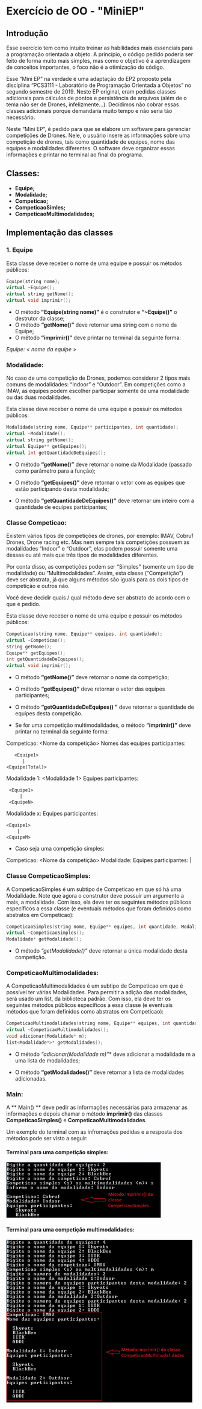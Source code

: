 # Exercício de OO - "MiniEP"

## Introdução

Esse exercício tem como intuito treinar as habilidades mais essenciais para a programação orientada a objeto. A princípio, o código pedido poderia ser feito de forma muito mais simples, mas como o objetivo é a aprendizagem de conceitos importantes, o foco não é a otimização do código.

Esse “Mini EP” na verdade é uma adaptação do EP2 proposto pela disciplina “PCS3111 - Laboratório de Programação Orientada a Objetos” no segundo semestre de 2019. Neste EP original, eram pedidas classes adicionais para cálculos de pontos e persistência de arquivos (além de o tema não ser de Drones, infelizmente...). Decidimos não cobrar essas classes adicionais porque demandaria muito tempo e não seria tão necessário. 

Neste “Mini EP”, é pedido para que se elabore um software para gerenciar competições de Drones. Nele, o usuário insere as informações sobre uma competição de drones, tais como quantidade de equipes, nome das equipes e modalidades diferentes. O software deve organizar essas informações e printar no terminal ao final do programa.

## Classes:

* **Equipe;**
* **Modalidade;**
* **Competicao;**
* **CompeticaoSimles;**
* **CompeticaoMultimodalidades;**

## Implementação das classes

### 1. Equipe

Esta classe deve receber o nome de uma equipe e possuir os métodos públicos:

```c++
Equipe(string nome);
virtual ~Equipe();
virtual string getNome();
virtual void imprimir();
```

* O método **"Equipe(string nome)"** é o construtor e **“~Equipe()”** o destrutor da classe;
* O método **“getNome()”** deve retornar uma string com o nome da Equipe;
* O método **“imprimir()”** deve printar no terminal da seguinte forma:

*Equipe: < nome da equipe >*

### Modalidade:

No caso de uma competição de Drones, podemos considerar 2 tipos mais comuns de modalidades: “Indoor” e “Outdoor”. Em competições como a IMAV, as equipes podem escolher participar somente de uma modalidade ou das duas modalidades.

Esta classe deve receber o nome de uma equipe e possuir os métodos públicos:

```c++
Modalidade(string nome, Equipe** participantes, int quantidade);
virtual ~Modalidade();
virtual string getNome();
virtual Equipe** getEquipes();
virtual int getQuantidadeDeEquipes();
```

* O método **“getNome()”** deve retornar o nome da Modalidade (passado como parâmetro para a função);

* O método **“getEquipes()”** deve retornar o vetor com as equipes que estão participando desta modalidade;

* O método **“getQuantidadeDeEquipes()”** deve retornar um inteiro com a quantidade de equipes participantes;

### Classe Competicao:

Existem vários tipos de competições de drones, por exemplo: IMAV, Cobruf Drones, Drone racing etc. Mas nem sempre tais competições possuem as modalidades “Indoor” e “Outdoor”, elas podem possuir somente uma dessas ou até mais que três tipos de modalidades diferentes.

Por conta disso, as competições podem ser “Simples” (somente um tipo de modalidade) ou “Multimodalidades”. Assim, esta classe (“Competição”) deve ser abstrata, já que alguns métodos são iguais para os dois tipos de competição e outros não.

Você deve decidir quais / qual método deve ser abstrato de acordo com o que é pedido.

Esta classe deve receber o nome de uma equipe e possuir os métodos públicos:

```c++
Competicao(string nome, Equipe** equipes, int quantidade);
virtual ~Competicao();
string getNome();
Equipe** getEquipes();
int getQuantidadeDeEquipes();
virtual void imprimir();
```

* O método **“getNome()”** deve retornar o nome da competição;

* O método **“getEquipes()”** deve retornar o vetor das equipes participantes;

* O método **“getQuantidadeDeEquipes() ”** deve retornar a quantidade de equipes desta competição.

* Se for uma competição multimodalidades, o  método **“imprimir()”** deve printar no terminal da seguinte forma:

Competicao: <Nome da competição>
Nomes das equipes participantes: 

       <Equipe1>
          |
    <Equipe(Total)>

Modalidade 1: <Modalidade 1>
Equipes participantes:

     <Equipe1>
         |
     <EquipeN>

Modalidade x: <Modalidade x>
Equipes participantes:

    <Equipe1>
        |
    <EquipeM>
	
* Caso seja uma competição simples:

Competicao: <Nome da competição>
Modalidade: <Modalidade >
Equipes participantes:
    <Equipe1>
        |
    <EquipeN>
	
### Classe CompeticaoSimples:

A CompeticaoSimples é um subtipo de Competicao em que só há uma Modalidade. Note que agora o construtor deve possuir um argumento a mais, a modalidade. Com isso, ela deve ter os seguintes métodos públicos específicos a essa classe (e eventuais métodos que foram definidos como abstratos em Competicao):

```c++
CompeticaoSimples(string nome, Equipe** equipes, int quantidade, Modalidade* m);
virtual ~CompeticaoSimples();
Modalidade* getModalidade();
```

* O método *“getModalidade()”* deve retornar a única modalidade desta competição.

### CompeticaoMultimodalidades:

A CompeticaoMultimodalidades é um subtipo de Competicao em que é possível ter várias Modalidades. Para permitir a adição das modalidades, será usado um list, da biblioteca padrão. Com isso, ela deve ter os seguintes métodos públicos específicos a essa classe (e eventuais métodos que foram definidos como abstratos em Competicao):

```c++
CompeticaoMultimodalidades(string nome, Equipe** equipes, int quantidade);
virtual ~CompeticaoMultimodalidades();
void adicionar(Modalidade* m);
list<Modalidade*>* getModalidades();
```

* O método **“adicionar(Modalidade* m)”** deve adicionar a modalidade m a uma lista de modalidades;

* O método **“getModalidades()”** deve retornar a lista de modalidades adicionadas.

### Main:

A ** Main() ** deve pedir as informações necessárias para armazenar as informações e depois chamar o método **imprimir()** das classes **CompeticaoSimples()** e **CompeticaoMultimodalidades**.

Um exemplo do terminal com as infromações pedidas e a resposta dos métodos pode ser visto a seguir:

#### Terminal para uma competição simples:

<img 
    src="images/CompSimplesOut.png"
    alt="CompeticaoSimles"
/>

#### Terminal para uma competição multimodalidades:

<img 
    src="images/CompMultOut.png"
    alt="CompeticaoMultimodalidades"
/>
